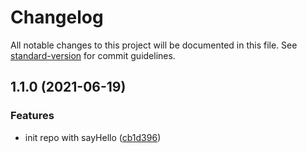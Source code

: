 # Changelog

All notable changes to this project will be documented in this file. See [standard-version](https://github.com/conventional-changelog/standard-version) for commit guidelines.

## 1.1.0 (2021-06-19)


### Features

* init repo with sayHello ([cb1d396](https://github.com/dcomedevelopers/semantic-versioning-sayHello/commit/cb1d396df2453dfd01e0e203a546273291ca1588))
